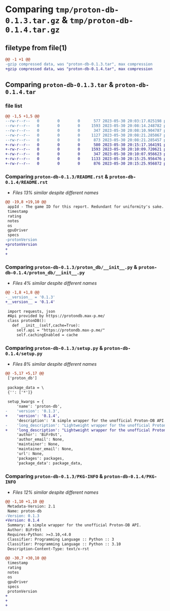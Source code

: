# Comparing `tmp/proton-db-0.1.3.tar.gz` & `tmp/proton-db-0.1.4.tar.gz`

## filetype from file(1)

```diff
@@ -1 +1 @@
-gzip compressed data, was "proton-db-0.1.3.tar", max compression
+gzip compressed data, was "proton-db-0.1.4.tar", max compression
```

## Comparing `proton-db-0.1.3.tar` & `proton-db-0.1.4.tar`

### file list

```diff
@@ -1,5 +1,5 @@
--rw-r--r--   0        0        0      577 2023-05-30 20:03:17.025198 proton-db-0.1.3/README.rst
--rw-r--r--   0        0        0     1593 2023-05-30 20:08:14.248782 proton-db-0.1.3/proton_db/__init__.py
--rw-r--r--   0        0        0      347 2023-05-30 20:08:10.904787 proton-db-0.1.3/pyproject.toml
--rw-r--r--   0        0        0     1127 2023-05-30 20:08:21.285067 proton-db-0.1.3/setup.py
--rw-r--r--   0        0        0      873 2023-05-30 20:08:21.285457 proton-db-0.1.3/PKG-INFO
+-rw-r--r--   0        0        0      580 2023-05-30 20:15:17.164191 proton-db-0.1.4/README.rst
+-rw-r--r--   0        0        0     1593 2023-05-30 20:10:09.720621 proton-db-0.1.4/proton_db/__init__.py
+-rw-r--r--   0        0        0      347 2023-05-30 20:10:07.956623 proton-db-0.1.4/pyproject.toml
+-rw-r--r--   0        0        0     1133 2023-05-30 20:15:25.956476 proton-db-0.1.4/setup.py
+-rw-r--r--   0        0        0      876 2023-05-30 20:15:25.956872 proton-db-0.1.4/PKG-INFO
```

### Comparing `proton-db-0.1.3/README.rst` & `proton-db-0.1.4/README.rst`

 * *Files 13% similar despite different names*

```diff
@@ -19,8 +19,10 @@
 appId - The game ID for this report. Redundant for uniformity's sake.
 timestamp
 rating
 notes
 os
 gpuDriver
 specs
-protonVersion
+protonVersion
+
+
```

### Comparing `proton-db-0.1.3/proton_db/__init__.py` & `proton-db-0.1.4/proton_db/__init__.py`

 * *Files 4% similar despite different names*

```diff
@@ -1,8 +1,8 @@
-__version__ = '0.1.3'
+__version__ = '0.1.4'
 
 import requests, json
 #Api provided by https://protondb.max-p.me/
 class protonDB():
   def __init__(self,cache=True):
     self.api = "https://protondb.max-p.me/"
     self.cachingEnabled = cache
```

### Comparing `proton-db-0.1.3/setup.py` & `proton-db-0.1.4/setup.py`

 * *Files 8% similar despite different names*

```diff
@@ -5,17 +5,17 @@
 ['proton_db']
 
 package_data = \
 {'': ['*']}
 
 setup_kwargs = {
     'name': 'proton-db',
-    'version': '0.1.3',
+    'version': '0.1.4',
     'description': 'A simple wrapper for the unofficial Proton-DB API.',
-    'long_description': "Lightweight wrapper for the unofficial Proton-DB API (https://protondb.max-p.me/)\n\nUsage:\nimport proton_db as proton\n\nprotonDB = proton.protonDB()\n\n\ngetGames()\nLists all the games we have discovered so far. Returns an array of objects with these fields in it:\n\nappId\ntitle\n\ngetReports(appId)\nLists all reports for a given game (by Valve's appId), in reverse timestamp order. Returns an array of objects with these fields in it:\n\nid - Server's local id\nappId - The game ID for this report. Redundant for uniformity's sake.\ntimestamp\nrating\nnotes\nos\ngpuDriver\nspecs\nprotonVersion",
+    'long_description': "Lightweight wrapper for the unofficial Proton-DB API (https://protondb.max-p.me/)\n\nUsage:\nimport proton_db as proton\n\nprotonDB = proton.protonDB()\n\n\ngetGames()\nLists all the games we have discovered so far. Returns an array of objects with these fields in it:\n\nappId\ntitle\n\ngetReports(appId)\nLists all reports for a given game (by Valve's appId), in reverse timestamp order. Returns an array of objects with these fields in it:\n\nid - Server's local id\nappId - The game ID for this report. Redundant for uniformity's sake.\ntimestamp\nrating\nnotes\nos\ngpuDriver\nspecs\nprotonVersion\n\n\n",
     'author': 'BiFr0st',
     'author_email': None,
     'maintainer': None,
     'maintainer_email': None,
     'url': None,
     'packages': packages,
     'package_data': package_data,
```

### Comparing `proton-db-0.1.3/PKG-INFO` & `proton-db-0.1.4/PKG-INFO`

 * *Files 12% similar despite different names*

```diff
@@ -1,10 +1,10 @@
 Metadata-Version: 2.1
 Name: proton-db
-Version: 0.1.3
+Version: 0.1.4
 Summary: A simple wrapper for the unofficial Proton-DB API.
 Author: BiFr0st
 Requires-Python: >=3.10,<4.0
 Classifier: Programming Language :: Python :: 3
 Classifier: Programming Language :: Python :: 3.10
 Description-Content-Type: text/x-rst
 
@@ -30,7 +30,10 @@
 timestamp
 rating
 notes
 os
 gpuDriver
 specs
 protonVersion
+
+
+
```


